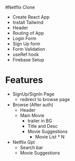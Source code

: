 #Netflix Clone
- Create React App
- Install Tailwind
- Header
- Routing of App
- Login Form
- Sign Up form
- Form Validation
- useRef hook
- Firebase Setup


# Features
 - SignUp/SignIn Page
    - redirect to browse page
 - Browse (After auth)
    - Header
    - Main Movie
        - trailer in BG
        - Title and Desc
        - Movie Suggestions
            - Movie List * N
 - Netflix Gpt
    - Search bar
    - Movie Suggestions   